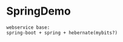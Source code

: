 # SpringDemo
~~~~~~~~~~~~~~~~~~~~~~~~~~~~~~~~~~~~~~~~
webservice base:
spring-boot + spring + hebernate(mybits?)
